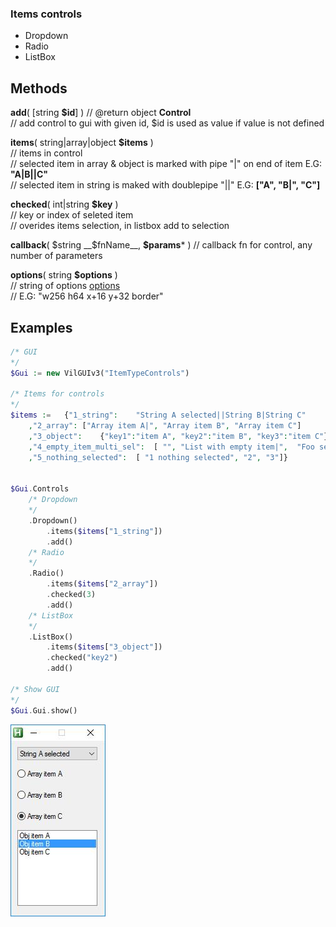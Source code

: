 ### Items controls

* Dropdown  
* Radio  
* ListBox

## Methods  
 __add__( [string __$id__] ) // @return object __Control__  
	// add control to gui with given id, $id is used as value if value is not defined
	
__items__( string|array|object __$items__ )  
	// items in control  
	// selected item in array & object is marked with pipe "|" on end of item E.G: __"A|B||C"__  
	// selected item in string is maked with doublepipe "||"  E.G: __["A", "B|", "C"]__
	
__checked__( int|string __$key__ )  
	// key or index of seleted item  
	// overides items selection, in listbox add to selection
	
__callback__( $string __$fnName__, __$params__* )
	// callback fn for control, any number of parameters
	
__options__( string __$options__ )  
	// string of options [options](https://autohotkey.com/docs/commands/Gui.htm#Controls_Uncommon_Styles_and_Options)  
	// E.G: "w256 h64 x+16 y+32 border"
	
## Examples

``` php  
/* GUI 
*/
$Gui := new VilGUIv3("ItemTypeControls")

/* Items for controls
*/
$items :=	{"1_string":	"String A selected||String B|String C"
	,"2_array":	["Array item A|", "Array item B", "Array item C"]
	,"3_object":	{"key1":"item A", "key2":"item B", "key3":"item C"}
	,"4_empty_item_multi_sel":	[ "", "List with empty item|",  "Foo selected", "Bar"]
	,"5_nothing_selected":	[ "1 nothing selected", "2", "3"]}


$Gui.Controls
	/* Dropdown
	*/
	.Dropdown()
		.items($items["1_string"])
		.add()
	/* Radio
	*/
	.Radio()
		.items($items["2_array"])
		.checked(3)         
		.add()
	/* ListBox
	*/
	.ListBox()
		.items($items["3_object"])
		.checked("key2")
		.add()

/* Show GUI
*/
$Gui.Gui.show() 
```  
![alt text](https://github.com/vilbur/ahk-vilgui/blob/master/Documentation/controls/controls-basic/controls-items.jpeg?raw=true)  
